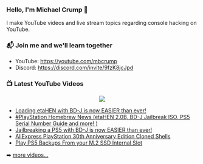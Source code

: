 ### Hello, I'm Michael Crump 👋

I make YouTube videos and live stream topics regarding console hacking on YouTube. 

### 📬 Join me and we'll learn together

- YouTube: https://youtube.com/mbcrump
- Discord: https://discord.com/invite/9fzK8jcJpd

### 📺 Latest YouTube Videos

<div align="center">

[<img src="https://img.shields.io/badge/-Subscribe-red?style=for-the-badge&logo=youtube&logoColor=white"/>](https://www.youtube.com/c/mbcrump?sub_confirmation=1)

</div>

<!-- YOUTUBE:START -->
- [Loading etaHEN with BD-J is now EASIER than ever!](https://www.youtube.com/watch?v=eC55xaIuUgA)
- [#PlayStation Homebrew News &lpar;etaHEN 2.0B, BD-J Jailbreak ISO, PS5 Serial Number Guide and more! &rpar;](https://www.youtube.com/watch?v=HLWf2OBxiSk)
- [Jailbreaking a PS5 with BD-J is now EASIER than ever!](https://www.youtube.com/watch?v=VisXKOj2Ogw)
- [AliExpress PlayStation 30th Anniversary Edition Cloned Shells](https://www.youtube.com/watch?v=Apz-FPFgbmg)
- [Play PS5 Backups From your M.2 SSD Internal Slot](https://www.youtube.com/watch?v=bsaRMgLQgLs)
<!-- YOUTUBE:END -->

➡️ [more videos...](https://youtube.com/mbcrump)

